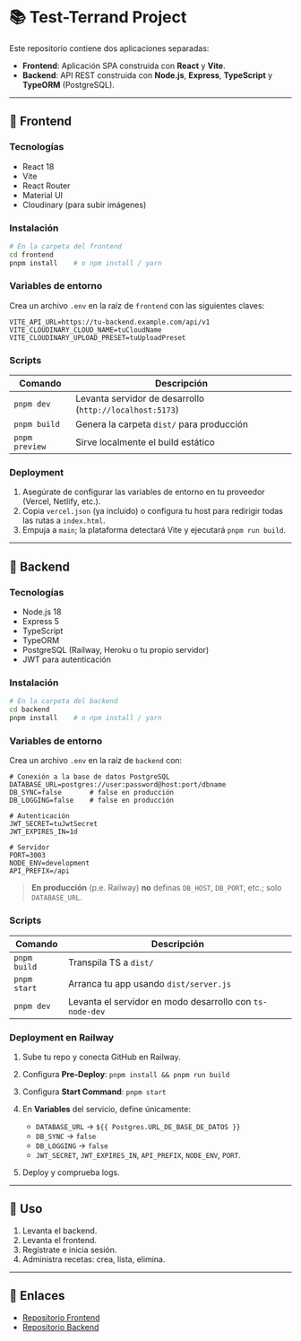 # 📚 Test-Terrand Project

Este repositorio contiene dos aplicaciones separadas:

* **Frontend**: Aplicación SPA construida con **React** y **Vite**.
* **Backend**: API REST construida con **Node.js**, **Express**, **TypeScript** y **TypeORM** (PostgreSQL).

---

## 🚀 Frontend

### Tecnologías

* React 18
* Vite
* React Router
* Material UI
* Cloudinary (para subir imágenes)

### Instalación

```bash
# En la carpeta del frontend
cd frontend
pnpm install    # o npm install / yarn
```

### Variables de entorno

Crea un archivo `.env` en la raíz de `frontend` con las siguientes claves:

```dotenv
VITE_API_URL=https://tu-backend.example.com/api/v1
VITE_CLOUDINARY_CLOUD_NAME=tuCloudName
VITE_CLOUDINARY_UPLOAD_PRESET=tuUploadPreset
```

### Scripts

| Comando        | Descripción                                              |
| -------------- | -------------------------------------------------------- |
| `pnpm dev`     | Levanta servidor de desarrollo (`http://localhost:5173`) |
| `pnpm build`   | Genera la carpeta `dist/` para producción                |
| `pnpm preview` | Sirve localmente el build estático                       |

### Deployment

1. Asegúrate de configurar las variables de entorno en tu proveedor (Vercel, Netlify, etc.).
2. Copia `vercel.json` (ya incluido) o configura tu host para redirigir todas las rutas a `index.html`.
3. Empuja a `main`; la plataforma detectará Vite y ejecutará `pnpm run build`.

---

## 🔧 Backend

### Tecnologías

* Node.js 18
* Express 5
* TypeScript
* TypeORM
* PostgreSQL (Railway, Heroku o tu propio servidor)
* JWT para autenticación

### Instalación

```bash
# En la carpeta del backend
cd backend
pnpm install    # o npm install / yarn
```

### Variables de entorno

Crea un archivo `.env` en la raíz de `backend` con:

```dotenv
# Conexión a la base de datos PostgreSQL
DATABASE_URL=postgres://user:password@host:port/dbname
DB_SYNC=false       # false en producción
DB_LOGGING=false    # false en producción

# Autenticación
JWT_SECRET=tuJwtSecret
JWT_EXPIRES_IN=1d

# Servidor
PORT=3003
NODE_ENV=development
API_PREFIX=/api
```

> **En producción** (p.e. Railway) **no** definas `DB_HOST`, `DB_PORT`, etc.; solo `DATABASE_URL`.

### Scripts

| Comando      | Descripción                                              |
| ------------ | -------------------------------------------------------- |
| `pnpm build` | Transpila TS a `dist/`                                   |
| `pnpm start` | Arranca tu app usando `dist/server.js`                   |
| `pnpm dev`   | Levanta el servidor en modo desarrollo con `ts-node-dev` |

### Deployment en Railway

1. Sube tu repo y conecta GitHub en Railway.
2. Configura **Pre-Deploy**: `pnpm install && pnpm run build`
3. Configura **Start Command**: `pnpm start`
4. En **Variables** del servicio, define únicamente:

   * `DATABASE_URL` → `${{ Postgres.URL_DE_BASE_DE_DATOS }}`
   * `DB_SYNC` → `false`
   * `DB_LOGGING` → `false`
   * `JWT_SECRET`, `JWT_EXPIRES_IN`, `API_PREFIX`, `NODE_ENV`, `PORT`.
5. Deploy y comprueba logs.

---

## 📖 Uso

1. Levanta el backend.
2. Levanta el frontend.
3. Regístrate e inicia sesión.
4. Administra recetas: crea, lista, elimina.

---

## 🔗 Enlaces

* [Repositorio Frontend](https://github.com/galoss88/test-terrand-front)
* [Repositorio Backend](https://github.com/galoss88/test-terrand-back)
